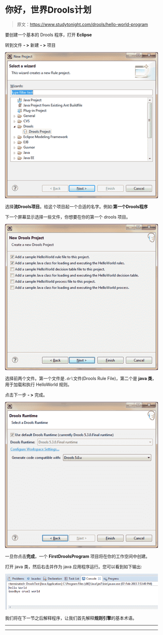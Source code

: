 # 你好，世界Drools计划

> 原文：<https://www.studytonight.com/drools/hello-world-program>

要创建一个基本的 Drools 程序，打开 **Eclipse**

转到文件 **- >** 新建 **- >** 项目

![How to create Drools Runtime](img/7b67fa8cb43b2d3d8040dc22d3ef4c3c.png)

选择**流Drools项目**。给这个项目起一个合适的名字。例如:**第一个Drools程序**

下一个屏幕显示选择一些文件，你想要在你的第一个 drools 项目。

![How to create Drools Runtime](img/3659510b18eb71a4a86f80a15d98ac4d.png)

选择前两个文件。第一个文件是`.drl`文件(Drools Rule File)，第二个是 **java 类**，用于加载和执行 HelloWorld 规则。

点击下一步 **- >** 完成。

![How to create Drools Runtime](img/84733c65991f7ff7a83ce2e39811ebe9.png)

一旦你点击**完成**，一个 **FirstDroolsProgram** 项目将在你的工作空间中创建。

打开 java 类，然后右击并作为 java 应用程序运行。您可以看到如下输出:

![How to create Drools Runtime](img/36d022567392a6bbf49b155b4cb29a31.png)

我们将在下一节之后解释程序，让我们首先解释**规则引擎**的基本术语。

* * *

* * *